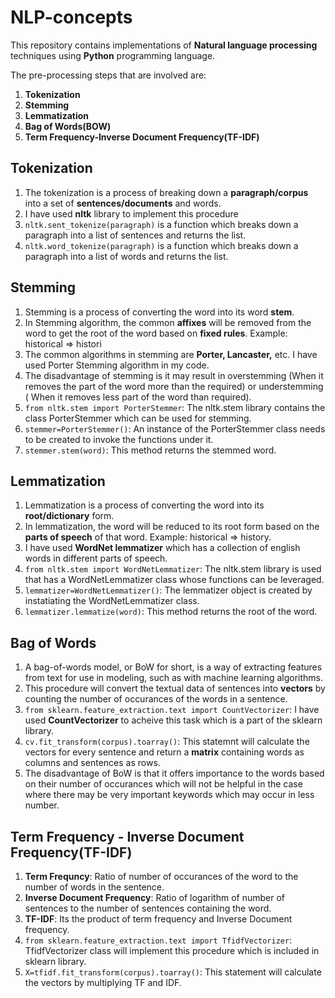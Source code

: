 # NLP-concepts
This repository contains implementations of **Natural language processing** techniques using **Python** programming language.

The pre-processing steps that are involved are:
1. **Tokenization**
2. **Stemming**
3. **Lemmatization**
4. **Bag of Words(BOW)**
5. **Term Frequency-Inverse Document Frequency(TF-IDF)**

## Tokenization
1. The tokenization is a process of breaking down a **paragraph/corpus** into a set of **sentences/documents** and words. 
2. I have used **nltk** library to implement this procedure
3. `nltk.sent_tokenize(paragraph)` is a function which breaks down a paragraph into a list of sentences and returns the list.
4. `nltk.word_tokenize(paragraph)` is a function which breaks down a paragraph into a list of words and returns the list.

## Stemming
1. Stemming is a process of converting the word into its word **stem**.
2. In Stemming algorithm, the common **affixes** will be removed from the word to get the root of the word based on **fixed rules**. Example: historical => histori
4. The common algorithms in stemming are **Porter, Lancaster,** etc. I have used Porter Stemming algorithm in my code.
5. The disadvantage of stemming is it may result in overstemming (When it removes the part of the word more than the required) or understemming ( When it removes less part of the word than required).
6. `from nltk.stem import PorterStemmer`: The nltk.stem library contains the class PorterStemmer which can be used for stemming.
7. `stemmer=PorterStemmer()`: An instance of the PorterStemmer class needs to be created to invoke the functions under it.
8. `stemmer.stem(word)`:  This method returns the stemmed word.

## Lemmatization
1. Lemmatization is a process of converting the word into its **root/dictionary** form.
2. In lemmatization, the word will be reduced to its root form based on the **parts of speech** of that word. Example: historical => history.
3. I have used **WordNet lemmatizer** which has a collection of english words in different parts of speech.
4. `from nltk.stem import WordNetLemmatizer`: The nltk.stem library is used that has a WordNetLemmatizer class whose functions can be leveraged.
5. `lemmatizer=WordNetLemmatizer()`: The lemmatizer object is created by instatiating the WordNetLemmatizer class.
6. `lemmatizer.lemmatize(word)`: This method returns the root of the word.

## Bag of Words
1. A bag-of-words model, or BoW for short, is a way of extracting features from text for use in modeling, such as with machine learning algorithms.
2. This procedure will convert the textual data of sentences into **vectors** by counting the number of occurances of the words in a sentence.
3. `from sklearn.feature_extraction.text import CountVectorizer`: I have used **CountVectorizer** to acheive this task which is a part of the sklearn library.
4. `cv.fit_transform(corpus).toarray()`: This statemnt will calculate the vectors for every sentence and return a **matrix** containing words as columns and sentences as rows.
5. The disadvantage of BoW is that it offers importance to the words based on their number of occurances which will not be helpful in the case where there may be very important keywords which may occur in less number. 

## Term Frequency - Inverse Document Frequency(TF-IDF)
1. **Term Frequncy**: Ratio of number of occurances of the word to the number of words in the sentence. 
2. **Inverse Document Frequency**: Ratio of logarithm of number of sentences to the number of sentences containing the word.
3. **TF-IDF**: Its the product of term frequency and Inverse Document frequency.
4. `from sklearn.feature_extraction.text import TfidfVectorizer`: TfidfVectorizer class will implement this procedure which is included in sklearn library.
5. `X=tfidf.fit_transform(corpus).toarray()`: This statement will calculate the vectors by multiplying TF and IDF.

